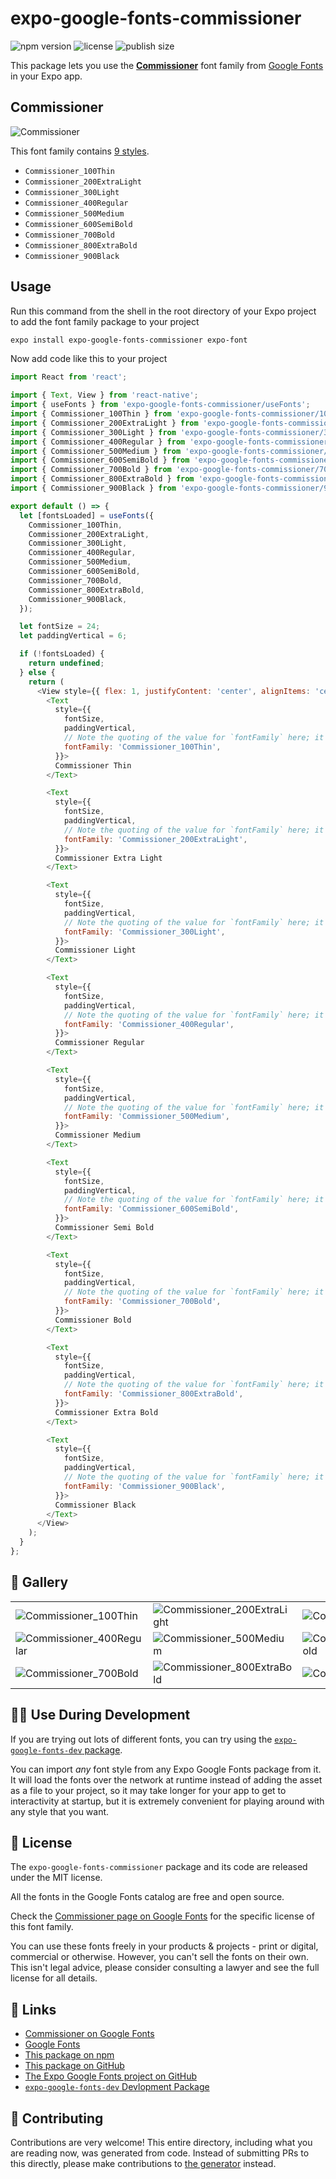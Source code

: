 # expo-google-fonts-commissioner

![npm version](https://flat.badgen.net/npm/v/expo-google-fonts-commissioner)
![license](https://flat.badgen.net/github/license/expo/google-fonts)
![publish size](https://flat.badgen.net/packagephobia/install/expo-google-fonts-commissioner)

This package lets you use the [**Commissioner**](https://fonts.google.com/specimen/Commissioner) font family from [Google Fonts](https://fonts.google.com/) in your Expo app.

## Commissioner

![Commissioner](./font-family.png)

This font family contains [9 styles](#-gallery).

- `Commissioner_100Thin`
- `Commissioner_200ExtraLight`
- `Commissioner_300Light`
- `Commissioner_400Regular`
- `Commissioner_500Medium`
- `Commissioner_600SemiBold`
- `Commissioner_700Bold`
- `Commissioner_800ExtraBold`
- `Commissioner_900Black`

## Usage

Run this command from the shell in the root directory of your Expo project to add the font family package to your project
```sh
expo install expo-google-fonts-commissioner expo-font
```

Now add code like this to your project
```js
import React from 'react';

import { Text, View } from 'react-native';
import { useFonts } from 'expo-google-fonts-commissioner/useFonts';
import { Commissioner_100Thin } from 'expo-google-fonts-commissioner/100Thin';
import { Commissioner_200ExtraLight } from 'expo-google-fonts-commissioner/200ExtraLight';
import { Commissioner_300Light } from 'expo-google-fonts-commissioner/300Light';
import { Commissioner_400Regular } from 'expo-google-fonts-commissioner/400Regular';
import { Commissioner_500Medium } from 'expo-google-fonts-commissioner/500Medium';
import { Commissioner_600SemiBold } from 'expo-google-fonts-commissioner/600SemiBold';
import { Commissioner_700Bold } from 'expo-google-fonts-commissioner/700Bold';
import { Commissioner_800ExtraBold } from 'expo-google-fonts-commissioner/800ExtraBold';
import { Commissioner_900Black } from 'expo-google-fonts-commissioner/900Black';

export default () => {
  let [fontsLoaded] = useFonts({
    Commissioner_100Thin,
    Commissioner_200ExtraLight,
    Commissioner_300Light,
    Commissioner_400Regular,
    Commissioner_500Medium,
    Commissioner_600SemiBold,
    Commissioner_700Bold,
    Commissioner_800ExtraBold,
    Commissioner_900Black,
  });

  let fontSize = 24;
  let paddingVertical = 6;

  if (!fontsLoaded) {
    return undefined;
  } else {
    return (
      <View style={{ flex: 1, justifyContent: 'center', alignItems: 'center' }}>
        <Text
          style={{
            fontSize,
            paddingVertical,
            // Note the quoting of the value for `fontFamily` here; it expects a string!
            fontFamily: 'Commissioner_100Thin',
          }}>
          Commissioner Thin
        </Text>

        <Text
          style={{
            fontSize,
            paddingVertical,
            // Note the quoting of the value for `fontFamily` here; it expects a string!
            fontFamily: 'Commissioner_200ExtraLight',
          }}>
          Commissioner Extra Light
        </Text>

        <Text
          style={{
            fontSize,
            paddingVertical,
            // Note the quoting of the value for `fontFamily` here; it expects a string!
            fontFamily: 'Commissioner_300Light',
          }}>
          Commissioner Light
        </Text>

        <Text
          style={{
            fontSize,
            paddingVertical,
            // Note the quoting of the value for `fontFamily` here; it expects a string!
            fontFamily: 'Commissioner_400Regular',
          }}>
          Commissioner Regular
        </Text>

        <Text
          style={{
            fontSize,
            paddingVertical,
            // Note the quoting of the value for `fontFamily` here; it expects a string!
            fontFamily: 'Commissioner_500Medium',
          }}>
          Commissioner Medium
        </Text>

        <Text
          style={{
            fontSize,
            paddingVertical,
            // Note the quoting of the value for `fontFamily` here; it expects a string!
            fontFamily: 'Commissioner_600SemiBold',
          }}>
          Commissioner Semi Bold
        </Text>

        <Text
          style={{
            fontSize,
            paddingVertical,
            // Note the quoting of the value for `fontFamily` here; it expects a string!
            fontFamily: 'Commissioner_700Bold',
          }}>
          Commissioner Bold
        </Text>

        <Text
          style={{
            fontSize,
            paddingVertical,
            // Note the quoting of the value for `fontFamily` here; it expects a string!
            fontFamily: 'Commissioner_800ExtraBold',
          }}>
          Commissioner Extra Bold
        </Text>

        <Text
          style={{
            fontSize,
            paddingVertical,
            // Note the quoting of the value for `fontFamily` here; it expects a string!
            fontFamily: 'Commissioner_900Black',
          }}>
          Commissioner Black
        </Text>
      </View>
    );
  }
};

```

## 🔡 Gallery


||||
|-|-|-|
|![Commissioner_100Thin](.//100Thin/Commissioner_100Thin.ttf.png)|![Commissioner_200ExtraLight](.//200ExtraLight/Commissioner_200ExtraLight.ttf.png)|![Commissioner_300Light](.//300Light/Commissioner_300Light.ttf.png)||
|![Commissioner_400Regular](.//400Regular/Commissioner_400Regular.ttf.png)|![Commissioner_500Medium](.//500Medium/Commissioner_500Medium.ttf.png)|![Commissioner_600SemiBold](.//600SemiBold/Commissioner_600SemiBold.ttf.png)||
|![Commissioner_700Bold](.//700Bold/Commissioner_700Bold.ttf.png)|![Commissioner_800ExtraBold](.//800ExtraBold/Commissioner_800ExtraBold.ttf.png)|![Commissioner_900Black](.//900Black/Commissioner_900Black.ttf.png)||


## 👩‍💻 Use During Development

If you are trying out lots of different fonts, you can try using the [`expo-google-fonts-dev` package](https://github.com/freeboub/google-fonts/tree/master/font-packages/dev#readme).

You can import *any* font style from any Expo Google Fonts package from it. It will load the fonts
over the network at runtime instead of adding the asset as a file to your project, so it may take longer
for your app to get to interactivity at startup, but it is extremely convenient
for playing around with any style that you want.

## 📖 License

The `expo-google-fonts-commissioner` package and its code are released under the MIT license.

All the fonts in the Google Fonts catalog are free and open source.

Check the [Commissioner page on Google Fonts](https://fonts.google.com/specimen/Commissioner) for the specific license of this font family.

You can use these fonts freely in your products & projects - print or digital, commercial or otherwise. However, you can't sell the fonts on their own. This isn't legal advice, please consider consulting a lawyer and see the full license for all details.

## 🔗 Links

- [Commissioner on Google Fonts](https://fonts.google.com/specimen/Commissioner)
- [Google Fonts](https://fonts.google.com/)
- [This package on npm](https://www.npmjs.com/package/expo-google-fonts-commissioner)
- [This package on GitHub](https://github.com/freeboub/google-fonts/tree/master/font-packages/commissioner)
- [The Expo Google Fonts project on GitHub](https://github.com/freeboub/google-fonts)
- [`expo-google-fonts-dev` Devlopment Package](https://github.com/freeboub/google-fonts/tree/master/font-packages/dev)

## 🤝 Contributing

Contributions are very welcome! This entire directory, including what you are reading now, was generated from code. Instead of submitting PRs to this directly, please make contributions to [the generator](https://github.com/freeboub/google-fonts/tree/master/packages/generator) instead.
